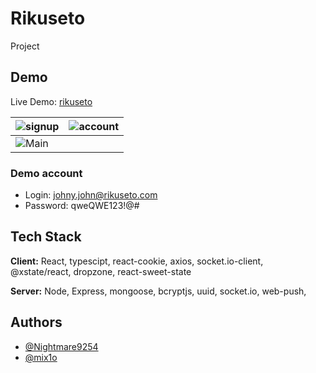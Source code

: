 # Rikuseto

Project

## Demo

Live Demo: [rikuseto](https://social-rikuseto.netlify.app/)

| ![signup](https://user-images.githubusercontent.com/49620354/133896745-714c2c07-1975-4bfa-aed6-348b62a1c31d.JPG) | ![account](https://user-images.githubusercontent.com/49620354/133896744-21990dc3-e7a2-498a-ba1b-af9fab877422.JPG) |
| :--------------------------------------------------------------------------------------------------------------- | :---------------------------------------------------------------------------------------------------------------- |
| ![Main](https://user-images.githubusercontent.com/49620354/133896746-bc7a0eea-ddae-400c-9805-8f69f846c3b3.JPG)   |                                                                                                                   |

### Demo account

- Login: johny.john@rikuseto.com
- Password: qweQWE123!@#

## Tech Stack

**Client:** React, typescipt, react-cookie, axios, socket.io-client, @xstate/react, dropzone,
react-sweet-state

**Server:** Node, Express, mongoose, bcryptjs, uuid, socket.io, web-push,

## Authors

- [@Nightmare9254](https://www.github.com/Nightmare9254)
- [@mix1o](https://github.com/mix1o)
